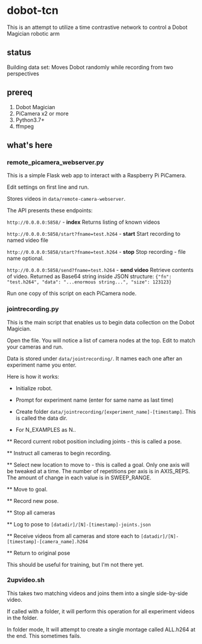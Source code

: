 # dobot-tcn

This is an attempt to utilize a time contrastive network
to control a Dobot Magician robotic arm

## status

Building data set: Moves Dobot randomly while recording from two perspectives

## prereq

1. Dobot Magician
2. PiCamera x2 or more
3. Python3.7+
4. ffmpeg

## what's here

### remote_picamera_webserver.py

This is a simple Flask web app to interact with a Raspberry Pi PiCamera. 

Edit settings on first line and run.

Stores videos in `data/remote-camera-webserver`.

The API presents these endpoints:

`http://0.0.0.0:5858/` - **index**
Returns listing of known videos

`http://0.0.0.0:5858/start?fname=test.h264` - **start**
Start recording to named video file

`http://0.0.0.0:5858/start?fname=test.h264` - **stop**
Stop recording - file name optional.

`http://0.0.0.0:5858/send?fname=test.h264` - **send video**
Retrieve contents of video. Returned as Base64 string inside JSON structure:
```{"fn": "test.h264", "data": "...enormous string...", "size": 123123}```

Run one copy of this script on each PiCamera node.

### jointrecording.py

This is the main script that enables us to begin data collection on the Dobot Magician.

Open the file. You will notice a list of camera nodes at the top. Edit to match your cameras and run.

Data is stored under `data/jointrecording/`. It names each one after an experiment name you enter.

Here is how it works:

* Initialize robot.

* Prompt for experiment name (enter for same name as last time)

* Create folder `data/jointrecording/[experiment_name]-[timestamp]`. This is called the data dir.

* For N_EXAMPLES as N..

** Record current robot position including joints - this is called a pose.

** Instruct all cameras to begin recording.

** Select new location to move to - this is called a goal. Only one axis will be tweaked at a time. The number of repetitions per axis is in AXIS_REPS. The amount of change in each value is in SWEEP_RANGE.

** Move to goal.

** Record new pose.

** Stop all cameras

** Log to pose to `[datadir]/[N]-[timestamp]-joints.json`

** Receive videos from all cameras and store each to `[datadir]/[N]-[timestamp]-[camera_name].h264`

** Return to original pose

This should be useful for training, but I'm not there yet.

### 2upvideo.sh

This takes two matching videos and joins them into a single side-by-side video.

If called with a folder, it will perform this operation for all experiment videos in the folder.

In folder mode, It will attempt to create a single montage called ALL.h264 at the end. This sometimes fails.

